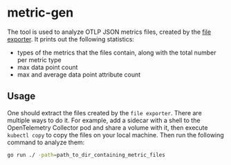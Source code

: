 # metric-gen

The tool is used to analyze OTLP JSON metrics files, created by the [file exporter](https://github.com/open-telemetry/opentelemetry-collector-contrib/tree/main/exporter/fileexporter).
It prints out the following statistics:
* types of the metrics that the files contain, along with the total number per metric type
* max data point count 
* max and average data point attribute count

## Usage

One should extract the files created by the `file exporter`. There are multiple ways to do it. For example, add a sidecar with a shell to the OpenTelemetry Collector pod and share a volume with it, then execute `kubectl copy` to copy the files on your local machine.
Then run the following command to analyze them:
```bash
go run ./ -path=path_to_dir_containing_metric_files
```

